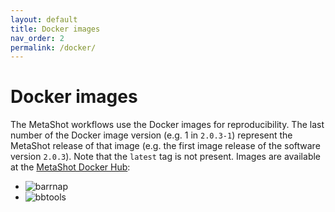 ```yaml
---
layout: default
title: Docker images
nav_order: 2
permalink: /docker/
---
```


# Docker images

The MetaShot workflows use the Docker images for reproducibility. The last
number of the Docker image version (e.g. 1 in `2.0.3-1`) represent the MetaShot
release of that image (e.g. the first image release of the software version
`2.0.3`). Note that the `latest` tag is not present. Images are available at the
[MetaShot Docker Hub](https://hub.docker.com/u/metashot/):
                                          
- ![barrnap](https://img.shields.io/docker/v/metashot/barrnap?sort=semver&link=https://hub.docker.com/repository/docker/metashot/barrnap)
- ![bbtools](https://img.shields.io/docker/v/metashot/bbtools?sort=semver&link=https://hub.docker.com/repository/docker/metashot/bbtools)
